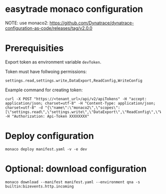 # easytrade monaco configuration   
NOTE: use monaco2: https://github.com/Dynatrace/dynatrace-configuration-as-code/releases/tag/v2.0.0   

# Prerequisities   
Export token as environment variable `devToken`.   

Token must have follwoing permissions:   
```
settings.read,settings.write,DataExport,ReadConfig,WriteConfig
```
Example command for creating token: 
```
curl -X POST "https://<tenant_url>/api/v2/apiTokens" -H "accept: application/json; charset=utf-8" -H "Content-Type: application/json; charset=utf-8" -d "{\"name\":\"monaco2\",\"scopes\":[\"settings.read\",\"settings.write\",\"DataExport\",\"ReadConfig\",\"WriteConfig\"]}" -H "Authorization: Api-Token XXXXXXXX"
```

# Deploy configuration
```
monaco deploy manifest.yaml -v -e dev
```

# Optional: download configuration
```
monaco download --manifest manifest.yaml --environment qna -s builtin:bizevents.http.incoming
```

